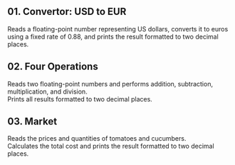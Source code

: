 ## 01. Convertor: USD to EUR  
Reads a floating-point number representing US dollars, converts it to euros using a fixed rate of 0.88, and prints the result formatted to two decimal places.

## 02. Four Operations  
Reads two floating-point numbers and performs addition, subtraction, multiplication, and division.  
Prints all results formatted to two decimal places.

## 03. Market  
Reads the prices and quantities of tomatoes and cucumbers.  
Calculates the total cost and prints the result formatted to two decimal places.  



